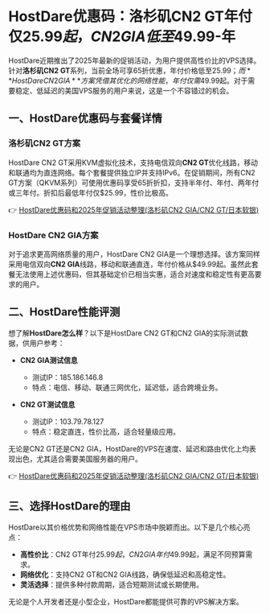 # HostDare优惠码：洛杉矶CN2 GT年付仅$25.99起，CN2 GIA低至$49.99-年

HostDare近期推出了2025年最新的促销活动，为用户提供高性价比的VPS选择。针对**洛杉矶CN2 GT**系列，当前全场可享65折优惠，年付价格低至$25.99；而**HostDare CN2 GIA**方案凭借其优化的网络性能，年付仅需$49.99起。对于需要稳定、低延迟的美国VPS服务的用户来说，这是一个不容错过的机会。

## 一、HostDare优惠码与套餐详情

### 洛杉矶CN2 GT方案
HostDare CN2 GT采用KVM虚拟化技术，支持电信双向**CN2 GT**优化线路，移动和联通均为直连网络。每个套餐提供独立IP并支持IPv6。在促销期间，所有CN2 GT方案（QKVM系列）可使用优惠码享受65折折扣，支持半年付、年付、两年付或三年付。折扣后最低年付仅$25.99，性价比极高。

👉 [HostDare优惠码和2025年促销活动整理(洛杉矶CN2 GIA/CN2 GT/日本软银)](https://bit.ly/hostdare)

### HostDare CN2 GIA方案
对于追求更高网络质量的用户，HostDare CN2 GIA是一个理想选择。该方案同样采用电信双向**CN2 GIA**线路，移动和联通直连，年付价格从$49.99起。虽然此套餐无法使用上述优惠码，但其基础定价已相当实惠，适合对速度和稳定性有更高要求的用户。

## 二、HostDare性能评测

想了解**HostDare怎么样**？以下是HostDare CN2 GT和CN2 GIA的实际测试数据，供用户参考：

- **CN2 GIA测试信息**  
  - 测试IP：185.186.146.8  
  - 特点：电信、移动、联通三网优化，延迟低，适合跨境业务。

- **CN2 GT测试信息**  
  - 测试IP：103.79.78.127  
  - 特点：稳定直连，性价比高，适合轻量级应用。

无论是CN2 GT还是CN2 GIA，HostDare的VPS在速度、延迟和路由优化上均表现出色，尤其适合需要美国服务器的用户。

👉 [HostDare优惠码和2025年促销活动整理(洛杉矶CN2 GIA/CN2 GT/日本软银)](https://bit.ly/hostdare)

## 三、选择HostDare的理由

HostDare以其价格优势和网络性能在VPS市场中脱颖而出。以下是几个核心亮点：

- **高性价比**：CN2 GT年付$25.99起，CN2 GIA年付$49.99起，满足不同预算需求。
- **网络优化**：支持CN2 GT和CN2 GIA线路，确保低延迟和高稳定性。
- **灵活选择**：提供多种付款周期，适合短期测试或长期使用。

无论是个人开发者还是小型企业，HostDare都能提供可靠的VPS解决方案。